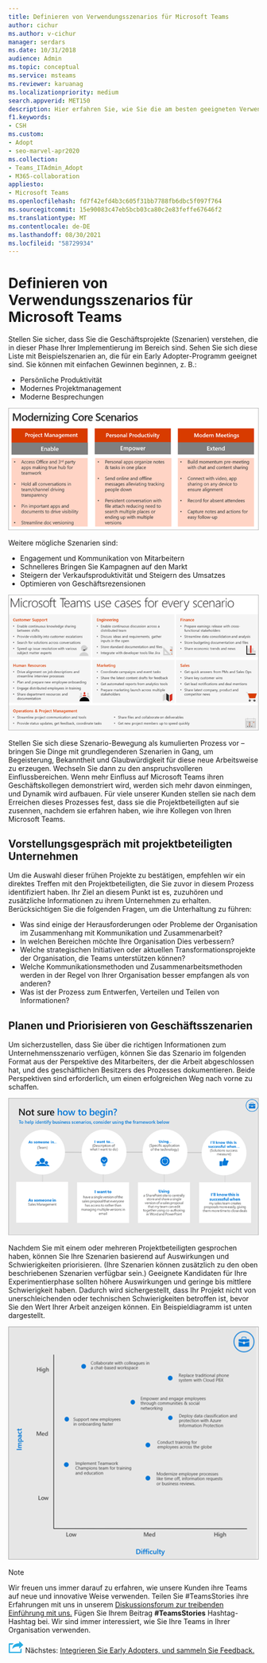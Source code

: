 ```yaml
---
title: Definieren von Verwendungsszenarios für Microsoft Teams
author: cichur
ms.author: v-cichur
manager: serdars
ms.date: 10/31/2018
audience: Admin
ms.topic: conceptual
ms.service: msteams
ms.reviewer: karuanag
ms.localizationpriority: medium
search.appverid: MET150
description: Hier erfahren Sie, wie Sie die am besten geeigneten Verwendungsszenarien für die Experimentphase Ihrer Einführung Teams können.
f1.keywords:
- CSH
ms.custom:
- Adopt
- seo-marvel-apr2020
ms.collection:
- Teams_ITAdmin_Adopt
- M365-collaboration
appliesto:
- Microsoft Teams
ms.openlocfilehash: fd7f42efd4b3c605f31bb7788fb6dbc5f097f764
ms.sourcegitcommit: 15e90083c47eb5bcb03ca80c2e83feffe67646f2
ms.translationtype: MT
ms.contentlocale: de-DE
ms.lasthandoff: 08/30/2021
ms.locfileid: "58729934"
---
```

# <a name="define-usage-scenarios-for-microsoft-teams"></a>Definieren von Verwendungsszenarios für Microsoft Teams

Stellen Sie sicher, dass Sie die Geschäftsprojekte (Szenarien) verstehen, die in dieser Phase Ihrer Implementierung im Bereich sind. Sehen Sie sich diese Liste mit Beispielszenarien an, die für ein Early Adopter-Programm geeignet sind. Sie können mit einfachen Gewinnen beginnen, z. B.:

- Persönliche Produktivität
- Modernes Projektmanagement
- Moderne Besprechungen

![Eine Abbildung der drei Hauptszenarien.](media/teams-adoption-modernizing-core-scenarios.png)

Weitere mögliche Szenarien sind:

- Engagement und Kommunikation von Mitarbeitern
- Schnelleres Bringen Sie Kampagnen auf den Markt
- Steigern der Verkaufsproduktivität und Steigern des Umsatzes
- Optimieren von Geschäftsrezensionen

![Eine Abbildung der Teams Szenarien für jedes Szenario.](media/teams-adoption-use-cases.png)

Stellen Sie sich diese Szenario-Bewegung als kumulierten Prozess vor – bringen Sie Dinge mit grundlegenderen Szenarien in Gang, um Begeisterung, Bekanntheit und Glaubwürdigkeit für diese neue Arbeitsweise zu erzeugen. Wechseln Sie dann zu den anspruchsvolleren Einflussbereichen. Wenn mehr Einfluss auf Microsoft Teams ihren Geschäftskollegen demonstriert wird, werden sich mehr davon einmingen, und Dynamik wird aufbauen. Für viele unserer Kunden stellen sie nach dem Erreichen dieses Prozesses fest, dass sie die Projektbeteiligten auf sie zusennen, nachdem sie erfahren haben, wie ihre Kollegen von Ihren Microsoft Teams.

## <a name="interview-business-stakeholders"></a>Vorstellungsgespräch mit projektbeteiligten Unternehmen

Um die Auswahl dieser frühen Projekte zu bestätigen, empfehlen wir ein direktes Treffen mit den Projektbeteiligten, die Sie zuvor in diesem Prozess identifiziert haben. Ihr Ziel an diesem Punkt ist es, zuzuhören und zusätzliche Informationen zu ihrem Unternehmen zu erhalten. Berücksichtigen Sie die folgenden Fragen, um die Unterhaltung zu führen:

- Was sind einige der Herausforderungen oder Probleme der Organisation im Zusammenhang mit Kommunikation und Zusammenarbeit?
- In welchen Bereichen möchte Ihre Organisation Dies verbessern?
- Welche strategischen Initiativen oder aktuellen Transformationsprojekte der Organisation, die Teams unterstützen können?
- Welche Kommunikationsmethoden und Zusammenarbeitsmethoden werden in der Regel von Ihrer Organisation besser empfangen als von anderen?
- Was ist der Prozess zum Entwerfen, Verteilen und Teilen von Informationen?

## <a name="map-and-prioritize-business-scenarios"></a>Planen und Priorisieren von Geschäftsszenarien

Um sicherzustellen, dass Sie über die richtigen Informationen zum Unternehmensszenario verfügen, können Sie das Szenario im folgenden Format aus der Perspektive des Mitarbeiters, der die Arbeit abgeschlossen hat, und des geschäftlichen Besitzers des Prozesses dokumentieren. Beide Perspektiven sind erforderlich, um einen erfolgreichen Weg nach vorne zu schaffen.

![Eine Abbildung des Frameworks zum Identifizieren von Szenarien.](media/teams-adoption-identify-scenarios.png)

Nachdem Sie mit einem oder mehreren Projektbeteiligten gesprochen haben, können Sie Ihre Szenarien basierend auf Auswirkungen und Schwierigkeiten priorisieren. (Ihre Szenarien können zusätzlich zu den oben beschriebenen Szenarien verfügbar sein.) Geeignete Kandidaten für Ihre Experimentierphase sollten höhere Auswirkungen und geringe bis mittlere Schwierigkeit haben. Dadurch wird sichergestellt, dass Ihr Projekt nicht von unerschleichenden oder technischen Schwierigkeiten betroffen ist, bevor Sie den Wert Ihrer Arbeit anzeigen können. Ein Beispieldiagramm ist unten dargestellt.

![Eine Abbildung, die die Auswirkungen auf Das Szenario im Vergleich zu Schwierigkeiten zeigt.](media/teams-adoption-impact-difficulty.png)

> [!Note]
> Wir freuen uns immer darauf zu erfahren, wie unsere Kunden ihre Teams auf neue und innovative Weise verwenden. Teilen Sie #TeamsStories ihre Erfahrungen mit uns in unserem [Diskussionsforum zur treibenden Einführung mit uns.](https://techcommunity.microsoft.com/t5/driving-adoption/ct-p/DrivingAdoption) Fügen Sie Ihrem Beitrag **#TeamsStories** Hashtag-Hashtag bei. Wir sind immer interessiert, wie Sie Ihre Teams in Ihrer Organisation verwenden.

![Ein Symbol, das den nächsten Schritt darstellt.](media/teams-adoption-next-icon.png) Nächstes: [Integrieren Sie Early Adopters, und sammeln Sie Feedback.](teams-adoption-onboard-early-adopters.md)
